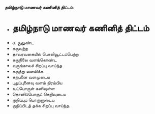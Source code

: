 **தமிழ்நாடு மாணவர் கணினித் திட்டம்**
- # தமிழ்நாடு மாணவர் கணினித் திட்டம்
- a. சூலுண்ட
- கருவுற்ற
- தாவரவகையில் பொலிவூட்டப்பெற்ற
- கருநிலை வளங்கொண்ட
- வருங்காலச் சிறப்பு வாய்ந்த
- கருத்து வளமிக்க
- கற்பனை வளமுடைய
- புதுப்புனைவு வளம் நிரம்பிய
- உட்பொருள் கனிவுள்ள
- தொனிப்பொருட் செறிவுடைய
- குறிப்புப் பொருளுடைய
- குறிப்பிடத் தக்க சிறப்பு வாய்ந்த.


